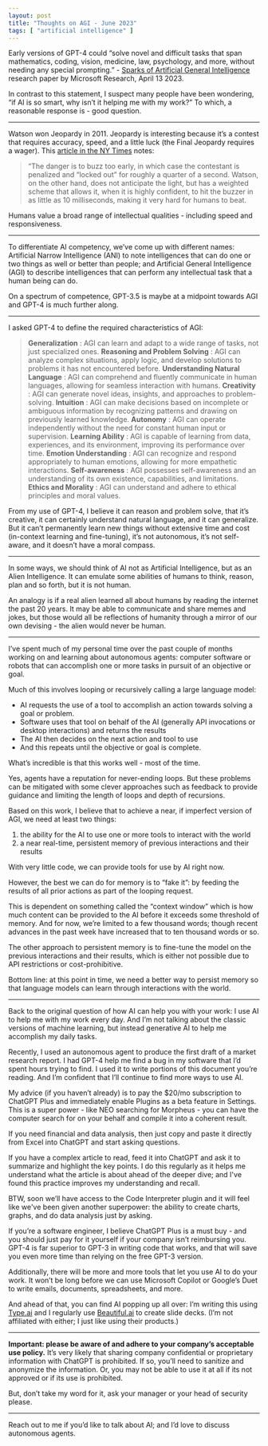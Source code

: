 ```yaml
---
layout: post
title: "Thoughts on AGI - June 2023"
tags: [ "artificial intelligence" ]
---
```


Early versions of GPT-4 could “solve novel and difficult tasks that span mathematics, coding, vision, medicine, law,
psychology, and more, without needing any special prompting.” - [Sparks of Artificial General Intelligence][1] research
paper by Microsoft Research, April 13 2023.

In contrast to this statement, I suspect many people have been wondering, “if AI is so smart, why isn’t it helping me
with my work?” To which, a reasonable response is - good question.

---- 

Watson won Jeopardy in 2011. Jeopardy is interesting because it’s a contest that requires accuracy, speed, and a little
luck (the Final Jeopardy requires a wager). This [article in the NY Times][2] notes:

> “The danger is to buzz too early, in which case the contestant is penalized and “locked out” for roughly a quarter of
> a second. Watson, on the other hand, does not anticipate the light, but has a weighted scheme that allows it, when it is
> highly confident, to hit the buzzer in as little as 10 milliseconds, making it very hard for humans to beat.

Humans value a broad range of intellectual qualities - including speed and responsiveness.

---- 

To differentiate AI competency, we’ve come up with different names: Artificial Narrow Intelligence (ANI) to note
intelligences that can do one or two things as well or better than people; and Artificial General Intelligence (AGI) to
describe intelligences that can perform any intellectual task that a human being can do.

On a spectrum of competence, GPT-3.5 is maybe at a midpoint towards AGI and GPT-4 is much further along.

---- 

I asked GPT-4 to define the required characteristics of AGI:

> **Generalization**
> : AGI can learn and adapt to a wide range of tasks, not just specialized ones.
> **Reasoning and Problem Solving**
> : AGI can analyze complex situations, apply logic, and develop solutions to problems it has not encountered before.
> **Understanding Natural Language**
> : AGI can comprehend and fluently communicate in human languages, allowing for seamless interaction with humans.
> **Creativity**
> : AGI can generate novel ideas, insights, and approaches to problem-solving.
> **Intuition**
> : AGI can make decisions based on incomplete or ambiguous information by recognizing patterns and drawing on
> previously learned knowledge.
> **Autonomy**
> : AGI can operate independently without the need for constant human input or supervision.
> **Learning Ability**
> : AGI is capable of learning from data, experiences, and its environment, improving its performance over time.
> **Emotion Understanding**
> : AGI can recognize and respond appropriately to human emotions, allowing for more empathetic interactions.
> **Self-awareness**
> : AGI possesses self-awareness and an understanding of its own existence, capabilities, and limitations.
> **Ethics and Morality**
> : AGI can understand and adhere to ethical principles and moral values.

From my use of GPT-4, I believe it can reason and problem solve, that it’s creative, it can certainly understand natural
language, and it can generalize. But it can’t permanently learn new things without extensive time and cost (in-context
learning and fine-tuning), it’s not autonomous, it’s not self-aware, and it doesn’t have a moral compass.

---- 

In some ways, we should think of AI not as Artificial Intelligence, but as an Alien Intelligence. It can emulate some
abilities of humans to think, reason, plan and so forth, but it is not human.

An analogy is if a real alien learned all about humans by reading the internet the past 20 years. It may be able to
communicate and share memes and jokes, but those would all be reflections of humanity through a mirror of our own
devising - the alien would never be human.

---- 

I’ve spent much of my personal time over the past couple of months working on and learning about autonomous agents:
computer software or robots that can accomplish one or more tasks in pursuit of an objective or goal.

Much of this involves looping or recursively calling a large language model:

- AI requests the use of a tool to accomplish an action towards solving a goal or problem.
- Software uses that tool on behalf of the AI (generally API invocations or desktop interactions) and returns the
  results
- The AI then decides on the next action and tool to use
- And this repeats until the objective or goal is complete.

What’s incredible is that this works well - most of the time.

Yes, agents have a reputation for never-ending loops. But these problems can be mitigated with some clever approaches
such as feedback to provide guidance and limiting the length of loops and depth of recursions.

Based on this work, I believe that to achieve a near, if imperfect version of AGI, we need at least two things:

1. the ability for the AI to use one or more tools to interact with the world
2. a near real-time, persistent memory of previous interactions and their results

With very little code, we can provide tools for use by AI right now.

However, the best we can do for memory is to “fake it”: by feeding the results of all prior actions as part of the
looping request.

This is dependent on something called the “context window” which is how much content can be provided to the AI before it
exceeds some threshold of memory. And for now, we’re limited to a few thousand words; though recent advances in the past
week have increased that to ten thousand words or so.

The other approach to persistent memory is to fine-tune the model on the previous interactions and their results, which
is either not possible due to API restrictions or cost-prohibitive.

Bottom line: at this point in time, we need a better way to persist memory so that language models can learn through
interactions with the world.

---- 

Back to the original question of how AI can help you with your work: I use AI to help me with my work every day. And I’m
not talking about the classic versions of machine learning, but instead generative AI to help me accomplish my daily
tasks.

Recently, I used an autonomous agent to produce the first draft of a market research report. I had GPT-4 help me find a
bug in my software that I’d spent hours trying to find. I used it to write portions of this document you’re reading. And
I’m confident that I’ll continue to find more ways to use AI.

My advice (if you haven’t already) is to pay the \$20/mo subscription to ChatGPT Plus and immediately enable Plugins as
a beta feature in Settings. This is a super power - like NEO searching for Morpheus - you can have the computer search
for on your behalf and compile it into a coherent result.

If you need financial and data analysis, then just copy and paste it directly from Excel into ChatGPT and start asking
questions.

If you have a complex article to read, feed it into ChatGPT and ask it to summarize and highlight the key points. I do
this regularly as it helps me understand what the article is about ahead of the deeper dive; and I've found this
practice improves my understanding and recall.

BTW, soon we’ll have access to the Code Interpreter plugin and it will feel like we've been given another superpower:
the ability to create charts, graphs, and do data analysis just by asking.

If you’re a software engineer, I believe ChatGPT Plus is a must buy - and you should just pay for it yourself if your
company isn’t reimbursing you. GPT-4 is far superior to GPT-3 in writing code that works, and that will save you even
more time than relying on the free GPT-3 version.

Additionally, there will be more and more tools that let you use AI to do your work. It won’t be long before we can use
Microsoft Copilot or Google’s Duet to write emails, documents, spreadsheets, and more.

And ahead of that, you can find AI popping up all over: I’m writing this using [Type.ai][3] and I regularly
use [Beautiful.ai][4] to create slide decks. (I’m not affiliated with either; I just like using their products.)

---- 

**Important: please be aware of and adhere to your company’s acceptable use policy.** It’s very likely that sharing
company confidential or proprietary information with ChatGPT is prohibited. If so, you’ll need to sanitize and anonymize
the information. Or, you may not be able to use it at all if its not approved or if its use is prohibited.

But, don’t take my word for it, ask your manager or your head of security please.

---- 

Reach out to me if you’d like to talk about AI; and I’d love to discuss autonomous agents.

[1]:    https://arxiv.org/abs/2303.12712 "Sparks of Artificial General Intelligence: Early experiments with GPT-4"

[2]:    https://www.nytimes.com/2011/02/17/science/17jeopardy-watson.html "Computer Wins on ‘Jeopardy!’: Trivial, It’s Not"

[3]:    https://type.ai "Type.ai"

[4]:    https://beautiful.ai "Beautiful.ai"